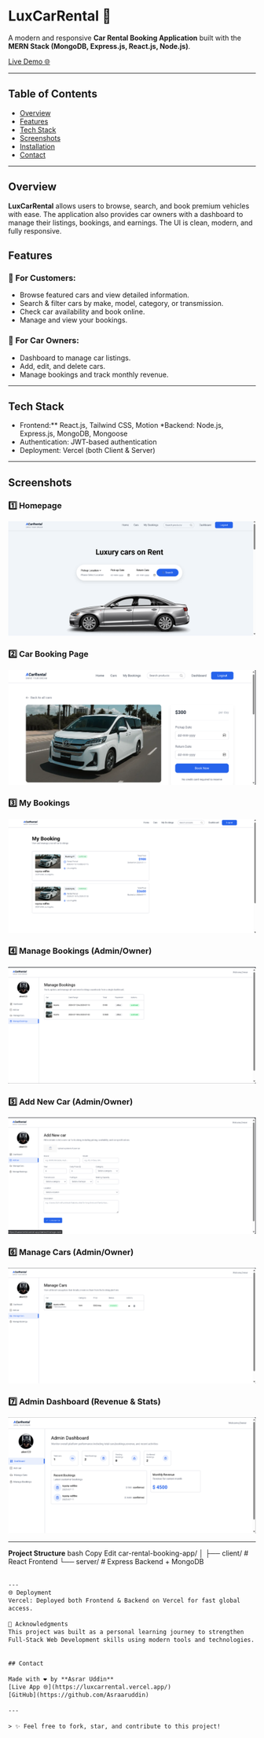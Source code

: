 # LuxCarRental 🚗

A modern and responsive **Car Rental Booking Application** built with the **MERN Stack (MongoDB, Express.js, React.js, Node.js)**.

[Live Demo 🌐](https://luxcarrental.vercel.app/)

---

## Table of Contents

* [Overview](#overview)
* [Features](#features)
* [Tech Stack](#tech-stack)
* [Screenshots](#screenshots)
* [Installation](#installation)
* [Contact](#contact)

---

## Overview

**LuxCarRental** allows users to browse, search, and book premium vehicles with ease. The application also provides car owners with a dashboard to manage their listings, bookings, and earnings. The UI is clean, modern, and fully responsive.


## Features

### 🚗 For Customers:

* Browse featured cars and view detailed information.
* Search & filter cars by make, model, category, or transmission.
* Check car availability and book online.
* Manage and view your bookings.

### 💼 For Car Owners:

* Dashboard to manage car listings.
* Add, edit, and delete cars.
* Manage bookings and track monthly revenue.

---

## Tech Stack

* Frontend:** React.js, Tailwind CSS,  Motion
*Backend: Node.js, Express.js, MongoDB, Mongoose
* Authentication: JWT-based authentication
* Deployment: Vercel (both Client & Server)

---

## Screenshots

### 1️⃣ Homepage

![Homepage](https://github.com/Asraaruddin/car-rental-booking-app/blob/1654fe98af9585d77ff5fcd5b66651402581288a/screenshots/homepage.png)

### 2️⃣ Car Booking Page

![Car Booking](https://github.com/Asraaruddin/car-rental-booking-app/blob/1654fe98af9585d77ff5fcd5b66651402581288a/screenshots/carbooking.png)

### 3️⃣ My Bookings

![My Bookings](https://github.com/Asraaruddin/car-rental-booking-app/blob/1654fe98af9585d77ff5fcd5b66651402581288a/screenshots/my-booking.png)

### 4️⃣ Manage Bookings (Admin/Owner)

![Manage Booking](https://github.com/Asraaruddin/car-rental-booking-app/blob/1654fe98af9585d77ff5fcd5b66651402581288a/screenshots/managebooking.png)

### 5️⃣ Add New Car (Admin/Owner)

![Add Car](https://github.com/Asraaruddin/car-rental-booking-app/blob/1654fe98af9585d77ff5fcd5b66651402581288a/screenshots/add-new-car.png)

### 6️⃣ Manage Cars (Admin/Owner)

![Manage Cars](https://github.com/Asraaruddin/car-rental-booking-app/blob/1654fe98af9585d77ff5fcd5b66651402581288a/screenshots/managecars.png)

### 7️⃣ Admin Dashboard (Revenue & Stats)

![Admin Dashboard](https://github.com/Asraaruddin/car-rental-booking-app/blob/1654fe98af9585d77ff5fcd5b66651402581288a/screenshots/admin-dashboard.png)

---
**Project Structure**
bash
Copy
Edit
car-rental-booking-app/
│
├── client/       # React Frontend
└── server/       # Express Backend + MongoDB
```

---
🌐 Deployment
Vercel: Deployed both Frontend & Backend on Vercel for fast global access.

🙌 Acknowledgments
This project was built as a personal learning journey to strengthen Full-Stack Web Development skills using modern tools and technologies.


## Contact

Made with ❤️ by **Asrar Uddin**
[Live App 🌐](https://luxcarrental.vercel.app/)
[GitHub](https://github.com/Asraaruddin)

---

> ✨ Feel free to fork, star, and contribute to this project!
